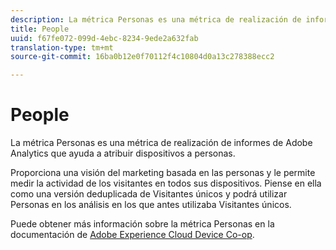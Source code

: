 ```yaml
---
description: La métrica Personas es una métrica de realización de informes de Adobe Analytics que ayuda a atribuir dispositivos a personas.
title: People
uuid: f67fe072-099d-4ebc-8234-9ede2a632fab
translation-type: tm+mt
source-git-commit: 16ba0b12e0f70112f4c10804d0a13c278388ecc2

---
```



# People

La métrica Personas es una métrica de realización de informes de Adobe Analytics que ayuda a atribuir dispositivos a personas.

Proporciona una visión del marketing basada en las personas y le permite medir la actividad de los visitantes en todos sus dispositivos. Piense en ella como una versión deduplicada de Visitantes únicos y podrá utilizar Personas en los análisis en los que antes utilizaba Visitantes únicos.

Puede obtener más información sobre la métrica Personas en la documentación de [Adobe Experience Cloud Device Co-op](https://marketing.adobe.com/resources/help/es_ES/mcdc/mcdc-people.html).

